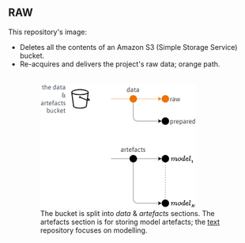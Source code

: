 <br>

## RAW

This repository's image:

* Deletes all the contents of an Amazon S3 (Simple Storage Service) bucket.  
* Re-acquires and delivers the project's raw data; orange path.

<br>

<div style="margin-left: 65px;">
    <img src="./assets/sketches.png" alt="Sketch of bucket paths"/>
</div>

<div style="margin-left: 65px; margin-right: 65px;" >
The bucket is split into <i>data</i> & <i>artefacts</i> sections.  The artefacts section is for storing model artefacts; the <a href="https://github.com/membranes/text" target="_blank">text</a> repository focuses on modelling.
</div>


<br>
<br>

<br>
<br>

<br>
<br>

<br>
<br>
